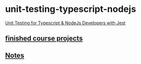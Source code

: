 # unit-testing-typescript-nodejs

[Unit Testing for Typescript & NodeJs Developers with Jest](https://www.udemy.com/course/unit-testing-typescript-nodejs/)

## [finished course projects](https://github.com/alexhddev/TSTestCourse/tree/main)

## [Notes](./notes.md)
